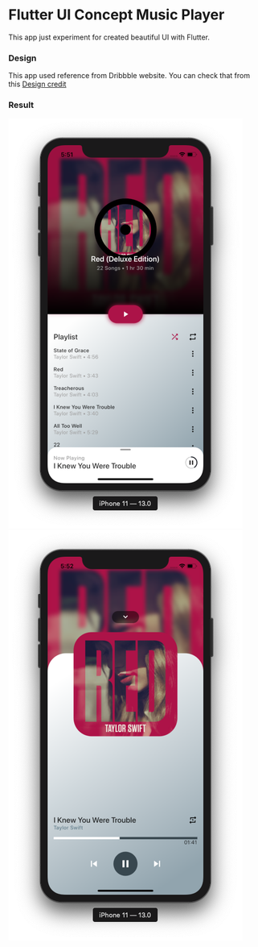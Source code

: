 # Flutter UI Concept Music Player
This app just experiment for created beautiful UI with Flutter.

### Design
This app used reference from Dribbble website. You can check that from this [Design credit](https://dribbble.com/shots/6649063-)

### Result
![Screenshot 1](https://raw.githubusercontent.com/CoderJava/Flutter-UI-Concept-Music-Player/master/screenshots/screenshot_2.png)
![Sceenshot 2](https://raw.githubusercontent.com/CoderJava/Flutter-UI-Concept-Music-Player/master/screenshots/screenshot_3.png)
